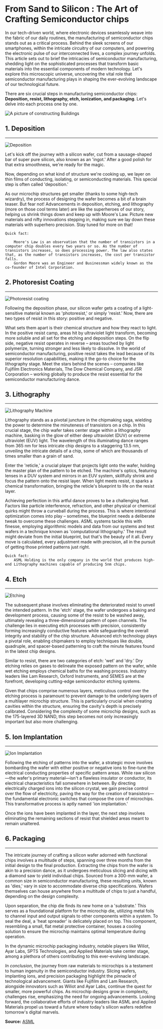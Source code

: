 # **From Sand to Silicon : The Art of Crafting Semiconductor chips**

In our tech-driven world, where electronic devices seamlessly weave into the fabric of our daily routines, the manufacturing of semiconductor chips stands out as a critical process. Behind the sleek screens of our smartphones, within the intricate circuitry of our computers, and powering the electronic pulse of our interconnected lives, a complex journey unfolds. This article sets out to brief the intricacies of semiconductor manufacturing, shedding light on the sophisticated processes that transform basic materials into the essential components of modern technology. Let's explore this microscopic universe, uncovering the vital role that semiconductor manufacturing plays in shaping the ever-evolving landscape of our technological future.

There are six crucial steps in manufacturing semiconductor chips: **Deposition, resist, lithography, etch, ionization, and packaging**. Let's delve into each process one by one.

![A picture of constructing Buildings](https://upload.wikimedia.org/wikipedia/commons/thumb/5/50/Clean_room.jpg/1280px-Clean_room.jpg)

## 1. Deposition
--------------------------------------------------

![Deposition](https://www.lamresearch.com/wp-content/uploads/2018/01/products_deposition2.jpg)

Let's kick off the journey with a silicon wafer, cut from a sausage-shaped bar of super pure silicon, also known as an 'ingot.' After a good polish for that extra smoothness, we're ready for the magic.

Now, depending on what kind of structure we're cooking up, we layer on thin films of conducting, isolating, or semiconducting materials. This special step is often called 'deposition.'

As our microchip structures get smaller (thanks to some high-tech wizardry), the process of designing the wafer becomes a bit of a brain teaser. But fear not! Advancements in deposition, etching, and lithography (more on those cool terms later) are like the superheroes of our story, helping us shrink things down and keep up with Moore's Law. Picture new materials and nifty innovations stepping in, making sure we lay down these materials with superhero precision. Stay tuned for more on that!

    Quick fact:

        Moore's Law is an observation that the number of transistors in a computer chip doubles every two years or so. As the number of transistors increases, so does processing power. The law also states that, as the number of transistors increases, the cost per transistor falls.
        Gordon Moore was an Engineer and Businessman widely known as the co-founder of Intel Corporation.

## 2. Photoresist Coating
--------------------------------------------------

![Photoresist coating](https://www.inseto.co.uk/wp-content/uploads/2020/11/IKB067-01.jpg)

Following the deposition phase, our silicon wafer gets a coating of a light-sensitive material known as 'photoresist,' or simply 'resist.' Now, there are two types of resist in this story: positive and negative.

What sets them apart is their chemical structure and how they react to light. In the positive resist camp, areas hit by ultraviolet light transform, becoming more soluble and all set for the etching and deposition steps. On the flip side, negative resist operates in reverse – areas touched by light polymerize, turning stronger and less likely to dissolve. In the world of semiconductor manufacturing, positive resist takes the lead because of its superior resolution capabilities, making it the go-to choice for the lithography stage.
Meet the stars behind the scenes – companies like Fujifilm Electronics Materials, The Dow Chemical Company, and JSR Corporation – working globally to produce the resist essential for the semiconductor manufacturing dance.

## 3. Lithography
--------------------------------------------------

![Lithography Machine](https://media.wired.com/photos/6126c73a199749f5e9879dea/master/pass/Business-ASML---Employees-assembling-an-EUV-system-(ASML).jpg)

Lithography stands as a pivotal juncture in the chipmaking saga, wielding the power to determine the minuteness of transistors on a chip. In this crucial stage, the chip wafer takes center stage within a lithography machine, basking in the glow of either deep ultraviolet (DUV) or extreme ultraviolet (EUV) light. The wavelength of this illuminating dance ranges from 365 nm for less intricate chip designs to a staggering 13.5 nm, unveiling the intricate details of a chip, some of which are thousands of times smaller than a grain of sand.

Enter the 'reticle,' a crucial player that projects light onto the wafer, holding the master plan of the pattern to be etched. The machine's optics, featuring lenses in a DUV system and mirrors in an EUV system, skillfully shrink and focus the pattern onto the resist layer. When light meets resist, it sparks a chemical transformation, bringing the reticle's blueprint to life on the resist layer.

Achieving perfection in this artful dance proves to be a challenging feat. Factors like particle interference, refraction, and other physical or chemical quirks might throw a curveball during the process. This is where intentional optimization comes into play – sometimes, the blueprint needs a deliberate tweak to overcome these challenges. ASML systems tackle this with finesse, employing algorithmic models and data from our systems and test wafers in a technique known as 'computational lithography.' The result might deviate from the initial blueprint, but that's the beauty of it all. Every move is calculated, every adjustment made with precision, all in the pursuit of getting those printed patterns just right.

    Quick fact:
        ASML Holding is the only company in the world that produces high-end Lithography machines capable of producing 5nm chips.

## 4. Etch
--------------------------------------------------

![Etching](https://www.lamresearch.com/wp-content/uploads/2018/01/products_etch.jpg)

The subsequent phase involves eliminating the deteriorated resist to unveil the intended pattern. In the 'etch' stage, the wafer undergoes a baking and development process, causing some of the resist to be washed away, ultimately revealing a three-dimensional pattern of open channels. The challenge lies in executing etch processes with precision, consistently forming increasingly conductive features while safeguarding the overall integrity and stability of the chip structure. Advanced etch technology plays a pivotal role, enabling chipmakers to employ techniques like double, quadruple, and spacer-based patterning to craft the minute features found in the latest chip designs.

Similar to resist, there are two categories of etch: 'wet' and 'dry.' Dry etching relies on gases to delineate the exposed pattern on the wafer, while wet etching employs chemical baths for the washing process. Industry leaders like Lam Research, Oxford Instruments, and SEMES are at the forefront, developing cutting-edge semiconductor etching systems.

Given that chips comprise numerous layers, meticulous control over the etching process is paramount to prevent damage to the underlying layers of a multilayer microchip structure. This is particularly crucial when creating cavities within the structure, ensuring the cavity's depth is precisely calibrated. Considering the complexity of some microchip designs, such as the 175-layered 3D NAND, this step becomes not only increasingly important but also more challenging.

## 5. Ion Implantation
--------------------------------------------------

![Ion Implantation](https://ii-vi.com/wp-content/uploads/2021/04/ion-implantation2.jpg)

Following the etching of patterns into the wafer, a strategic move involves bombarding the wafer with either positive or negative ions to fine-tune the electrical conducting properties of specific pattern areas. While raw silicon—the wafer's primary material—isn't a flawless insulator or conductor, its electrical characteristics fall somewhere in between. By directing electrically charged ions into the silicon crystal, we gain precise control over the flow of electricity, paving the way for the creation of transistors—the fundamental electronic switches that compose the core of microchips. This transformative process is aptly named 'ion implantation.'

Once the ions have been implanted in the layer, the next step involves eliminating the remaining sections of resist that shielded areas meant to remain unaltered.

## 6. Packaging
--------------------------------------------------

The intricate journey of crafting a silicon wafer adorned with functional chips involves a multitude of steps, spanning over three months from the initial design to the final production. Extracting the chips from the wafer is akin to a precision dance, as it undergoes meticulous slicing and dicing with a diamond saw to yield individual chips. Sourced from a 300-mm wafer, a common size in semiconductor manufacturing, these resulting units, known as 'dies,' vary in size to accommodate diverse chip specifications. Wafers themselves can house anywhere from a multitude of chips to just a handful, depending on the design complexity.

Upon separation, the chip die finds its new home on a 'substrate.' This serves as a foundational platform for the microchip die, utilizing metal foils to channel input and output signals to other components within a system. To seal the deal, a 'heat spreader' is delicately placed on top. This component, resembling a small, flat metal protective container, houses a cooling solution to ensure the microchip maintains optimal temperature during operation.

In the dynamic microchip packaging industry, notable players like Wiliot, Ayar Labs, SPTS Technologies, and Applied Materials take center stage, among a plethora of others contributing to this ever-evolving landscape.

*In conclusion*, the journey from raw materials to microchips is a testament to human ingenuity in the semiconductor industry. Slicing wafers, implanting ions, and precision packaging highlight the pinnacle of technological advancement. Giants like Fujifilm and Lam Research, alongside innovators such as Wiliot and Ayar Labs, continue the quest for smaller, more powerful chips. As microchip designs grow in complexity, challenges rise, emphasizing the need for ongoing advancements. Looking forward, the collaborative efforts of industry leaders like ASML and Applied Materials propel us toward a future where today's silicon wafers redefine tomorrow's digital marvels.

**Source:** [ASML](https://www.asml.com/en)
